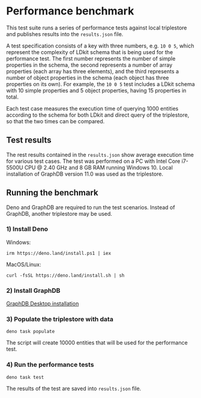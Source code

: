 # Performance benchmark

This test suite runs a series of performance tests against local triplestore and
publishes results into the `results.json` file.

A test specification consists of a key with three numbers, e.g. `10 0 5`, which
represent the complexity of LDkit schema that is being used for the performance
test. The first number represents the number of simple properties in the schema,
the second represents a number of array properties (each array has three
elements), and the third represents a number of object properties in the schema
(each object has three properties on its own). For example, the `10 0 5` test
includes a LDkit schema with 10 simple properties and 5 object properties,
having 15 properties in total.

Each test case measures the execution time of querying 1000 entities according
to the schema for both LDkit and direct query of the triplestore, so that the
two times can be compared.

## Test results

The rest results contained in the `results.json` show average execution time for
various test cases. The test was performed on a PC with Intel Core i7-5500U CPU
@ 2.40 GHz and 8 GB RAM running Windows 10. Local installation of GraphDB
version 11.0 was used as the triplestore.

## Running the benchmark

Deno and GraphDB are required to run the test scenarios. Instead of GraphDB,
another triplestore may be used.

### 1) Install Deno

Windows:

```
irm https://deno.land/install.ps1 | iex
```

MacOS/Linux:

```
curl -fsSL https://deno.land/install.sh | sh
```

### 2) Install GraphDB

[GraphDB Desktop installation](https://graphdb.ontotext.com/documentation/11.0/graphdb-desktop-installation.html)

### 3) Populate the triplestore with data

```
deno task populate
```

The script will create 10000 entities that will be used for the performance
test.

### 4) Run the performance tests

```
deno task test
```

The results of the test are saved into `results.json` file.
